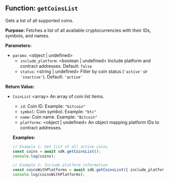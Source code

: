 ## Function: `getCoinsList`

Gets a list of all supported coins.

**Purpose:**
Fetches a list of all available cryptocurrencies with their IDs, symbols, and names.

**Parameters:**
* `params`: <object | undefined>
    * `include_platform`: <boolean | undefined> Include platform and contract addresses. Default: `false`
    * `status`: <string | undefined> Filter by coin status (`'active'` or `'inactive'`). Default: `'active'`

**Return Value:**
* `CoinList` <array<object>> An array of coin list items.
    * `id`: <string> Coin ID. Example: `"bitcoin"`
    * `symbol`: <string> Coin symbol. Example: `"btc"`
    * `name`: <string> Coin name. Example: `"Bitcoin"`
    * `platforms`: <object | undefined> An object mapping platform IDs to contract addresses.

**Examples:**
```typescript
// Example 1: Get list of all active coins
const coins = await sdk.getCoinsList();
console.log(coins);

// Example 2: Include platform information
const coinsWithPlatforms = await sdk.getCoinsList({ include_platform: true });
console.log(coinsWithPlatforms);
```
